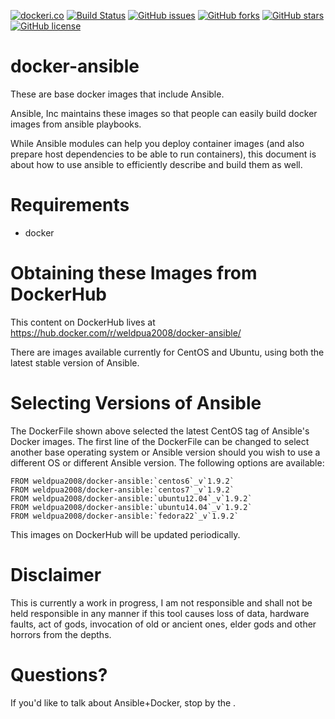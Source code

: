 [![dockeri.co](http://dockeri.co/image/weldpua2008/docker-ansible)](https://hub.docker.com/r/weldpua2008/docker-ansible/)
[![Build Status](https://travis-ci.org/weldpua2008/docker-ansible.svg?branch=ansible_1.9.2)](https://travis-ci.org/weldpua2008/docker-ansible)
[![GitHub issues](https://img.shields.io/github/issues/weldpua2008/docker-ansible.svg)](https://github.com/weldpua2008/docker-ansible/issues)
[![GitHub forks](https://img.shields.io/github/forks/weldpua2008/docker-ansible.svg)](https://github.com/weldpua2008/docker-ansible/network)
[![GitHub stars](https://img.shields.io/github/stars/weldpua2008/docker-ansible.svg)](https://github.com/weldpua2008/docker-ansible/stargazers)
[![GitHub license](https://img.shields.io/badge/license-MIT-blue.svg)](https://raw.githubusercontent.com/weldpua2008/docker-ansible/master/LICENSE)

docker-ansible
===================
These are base docker images that include Ansible.  

Ansible, Inc maintains these images so that people can easily build docker images from ansible playbooks.

While Ansible modules can help you deploy container images (and also prepare host dependencies to be able to run containers), this document is about how to use ansible to efficiently describe and build them as well.

Requirements
=====================================

* docker

Obtaining these Images from DockerHub
=====================================

This content on DockerHub lives at https://hub.docker.com/r/weldpua2008/docker-ansible/

There are images available currently for CentOS and Ubuntu, using both the latest
stable version of Ansible.

Selecting Versions of Ansible
=============================
The DockerFile shown above selected the latest CentOS tag of Ansible's Docker images.
The first line of the DockerFile can be changed to select another base operating system or Ansible version should you wish to use a different OS or different Ansible version.
The following options are available:

    FROM weldpua2008/docker-ansible:`centos6`_v`1.9.2`
    FROM weldpua2008/docker-ansible:`centos7`_v`1.9.2`
    FROM weldpua2008/docker-ansible:`ubuntu12.04`_v`1.9.2`
    FROM weldpua2008/docker-ansible:`ubuntu14.04`_v`1.9.2`
    FROM weldpua2008/docker-ansible:`fedora22`_v`1.9.2`
    
This images on DockerHub will be updated periodically.

Disclaimer
=============================

This is currently a work in progress, I am not responsible and shall not
be held responsible in any manner if this tool causes loss of data, hardware
faults, act of gods, invocation of old or ancient ones, elder gods and other
horrors from the depths.

Questions?
==========

If you'd like to talk about Ansible+Docker, stop by the .